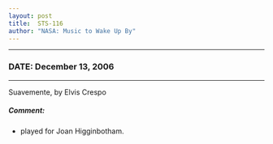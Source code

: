 ```yaml
---
layout: post
title:  STS-116
author: "NASA: Music to Wake Up By"
---
```


----
### DATE: December 13, 2006
----
Suavemente, by Elvis Crespo

##### Comment:
* played for Joan Higginbotham.
